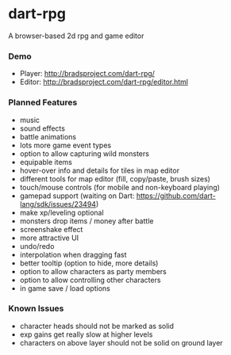 # dart-rpg
A browser-based 2d rpg and game editor

### Demo
- Player: http://bradsproject.com/dart-rpg/
- Editor: http://bradsproject.com/dart-rpg/editor.html

### Planned Features
- music
- sound effects
- battle animations
- lots more game event types
- option to allow capturing wild monsters
- equipable items
- hover-over info and details for tiles in map editor
- different tools for map editor (fill, copy/paste, brush sizes)
- touch/mouse controls (for mobile and non-keyboard playing)
- gamepad support (waiting on Dart: https://github.com/dart-lang/sdk/issues/23494)
- make xp/leveling optional
- monsters drop items / money after battle
- screenshake effect
- more attractive UI
- undo/redo
- interpolation when dragging fast
- better tooltip (option to hide, more details)
- option to allow characters as party members
- option to allow controlling other characters
- in game save / load options


### Known Issues
- character heads should not be marked as solid
- exp gains get really slow at higher levels
- characters on above layer should not be solid on ground layer
